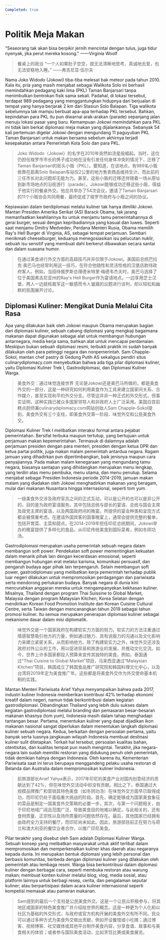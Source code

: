 ```yaml
---
Completed: true
---
```


# Politik Meja Makan

"Seseorang tak akan bisa berpikir jernih mencintai dengan tulus, juga tidur nyenyak, jika perut mereka kosong." ——Virginia Woolf

> 餐桌上的政治
> “一个人如果肚子空空，就无法清晰地思考、真诚地去爱，也无法安稳地入睡。” ——弗吉尼亚·伍尔夫

Nama Joko Widodo (Jokowi) tiba-tiba melesat bak meteor pada tahun 2010. Kala itu, pria yang masih menjabat sebagai Walikota Solo ini berhasil memindahkan pedagang kaki lima (PKL) Taman Banjarsari tanpa menimbulkan bentrokan fisik sama sekali. Padahal, di lokasi tersebut, terdapat 989 pedagang yang menggantungkan hidupnya dari berjualan di tempat yang hanya berjarak 2 km dari Stasiun Solo Balapan. Tiga walikota sebelumnya tak mampu berbuat apa-apa terhadap PKL tersebut. Bahkan, kepindahan para PKL itu pun diwarnai arak-arakan (parade) sepanjang jalan menuju lokasi pasar yang baru. Kemampuan Jokowi memindahkan para PKL ini tidak lain berkat diplomasi meja makan yang dijalankannya. Sebanyak 54 kali pertemuan digelar Jokowi dengan mengundang 11 paguyuban PKL Taman Banjarsari untuk makan bersama sebelum akhirnya terjadi kesepakatan antara Pemerintah Kota Solo dan para PKL.

> Joko Widodo（Jokowi）的名字在2010年突然如流星般崛起。当时，这位仍担任梭罗市市长的男子成功地在没有引发任何身体冲突的情况下，迁移了Taman Banjarsari的街头小贩（PKL）。要知道，在该地点，有989名小贩依靠在距离Solo Balapan车站仅2公里的地方售卖商品维持生计。而此前的三任市长对此问题却无能为力。甚至，这些小贩的迁移还伴随着一场从原址到新市场地点的沿街游行（parade）。Jokowi能够成功迁移这些小贩，得益于他实行的餐桌外交。他总共举办了54次会议，邀请了Taman Banjarsari的11个小贩协会共同用餐，最终促成了梭罗市政府与小贩之间的协议。

Kepiawaian dalam berdiplomasi melalui kuliner tak hanya dimiliki Jokowi. Mantan Presiden Amerika Serikat (AS) Barack Obama, tak jarang memanfaatkan keahliannya itu untuk menjamu tamu pemerintahannya di gerai burger, sesuai dengan kepribadiannya yang kasual dan luwes. Seperti saat menjamu Dmitry Medvedev, Perdana Menteri Rusia, Obama memilih Ray's Hell Burger di Virginia, AS, sebagai tempat perjamuan. Sembari menikmati cheeseburger, keduanya menegosiasikan isu pelucutan nuklir, sebuah isu sensitif yang membuat dahi berkerut dibawakan secara santai dan dalam suasana humor.

> 在通过美食进行外交方面的高超技巧并非仅限于Jokowi。美国前总统巴拉克·奥巴马也经常利用这一技巧，在符合他随性和灵活性格的汉堡店款待政府客人。例如，当招待俄罗斯总理德米特里·梅德韦杰夫时，奥巴马选择了位于美国弗吉尼亚州的Ray's Hell Burger作为宴请地点。一边享用芝士汉堡，两人一边就核裁军这一敏感而令人皱眉的议题进行谈判，却以轻松和幽默的氛围展开讨论。

## Diplomasi Kuliner: Mengikat Dunia Melalui Cita Rasa

Apa yang dilakukan baik oleh Jokowi maupun Obama merupakan bagian dari diplomasi kuliner, sebuah cabang diplomasi yang mengkaji bagaimana makanan dapat digunakan sebagai alat untuk membangun hubungan antarnegara, media kerja sama, bahkan alat untuk mencapai perdamaian. Meskipun bukan sebuah diplomasi resmi, terbukti praktik ini sudah banyak dilakukan oleh para petinggi negara dan nonpemerintah. Sam Chapple-Sokol, mantan chef pastry di Gedung Putih AS sekaligus pendiri situs culinarydiplomacy.com menyebutkan bahwa ada tiga pilar diplomasi kuliner, yaitu Diplomasi Kuliner Trek I, Gastrodiplomasi, dan Diplomasi Kuliner Warga.

> 美食外交：通过味觉连接世界
> 无论是Jokowi还是奥巴马所做的，都是美食外交的一部分，这是一种研究如何利用美食作为工具来建立国家间关系、合作媒介，甚至实现和平的外交分支。尽管这并非一种正式的外交形式，但事实证明，这种实践已被众多国家领导人和非政府人士广泛采用。美国白宫前糕点厨师兼culinarydiplomacy.com网站创始人Sam Chapple-Sokol提到，美食外交有三个支柱，即美食外交第一阶段、味觉外交和公民美食外交。

Diplomasi Kuliner Trek I melibatkan interaksi formal antara pejabat pemerintahan. Bersifat terbuka maupun tertutup, yang bertujuan untuk perjamuan makan kepemerintahan. Termasuk di dalamnya adalah perjamuan presiden dengan para menteri, presiden dengan ketua DPR dan ketua partai politik, juga makan malam pemerintah antardua negara. Ragam jamuan yang dihadirkan pun dipertimbangkan, baik jenisnya maupun cara penyajiannya. Pada makan malam kenegaraan yang mengundang tamu negara, biasanya santapan yang dihidangkan merupakan menu lengkap, yang terdiri atas menu pembuka, menu utama, dan menu penutup. Selama menjabat sebagai Presiden Indonesia periode 2014-2019, jamuan makan malam yang diadakan oleh Jokowi menghadirkan makanan yang beragam, mulai dari makanan Nusantara hingga internasional, seperti tom yum.

> 一级美食外交涉及政府官员之间的正式互动，可以是公开的也可以是非公开的，目的是为政府宴请服务。其中包括总统与部长的宴请、总统与国会主席及政党主席的宴请，以及两国政府间的晚宴。所提供的宴会种类和呈现方式都会被慎重考虑。在邀请外国宾客的国事晚宴上，通常会提供完整的餐单，包括开胃菜、主菜和甜点。在2014-2019年担任印尼总统期间，Jokowi举办的晚宴提供了多样化的食品，从印尼传统美食到国际菜肴，例如冬阴功汤。

Gastrodiplomasi merupakan usaha pemerintah sebuah negara dalam membangun soft power. Pendekatan soft power mementingkan kekuatan dalam menarik pihak lain dengan kecerdasan emosional, seperti membangun hubungan erat melalui karisma, komunikasi persuasif, dan pengaruh budaya agar pihak lain terpengaruh. Selain membangun soft power, gastrodiplomasi yang melibatkan kerja pemerintah terhadap publik luar negeri dilakukan untuk mempromosikan perdagangan dan pariwisata serta mendorong pertukaran budaya. Banyak negara di dunia kini mencurahkan anggaran mereka untuk mengampanyekan kekhasan kuliner. Misalnya, Thailand dengan program Thai Suissine to Global Market, Malaysia dengan program Malaysian Kitchen, Korea Selatan dengan mendirikan Korean Food Promotion Institute dan Korean Cuisine Cultural Centre, serta Taiwan dengan mencanangkan tahun 2019 sebagai tahun promosi kuliner. Itu semua merupakan penerapan diplomasi kuliner sebagai mekanisme dasar dalam misi diplomatik.

> 味觉外交是一个国家政府在构建软实力方面的努力。软实力的方法注重通过情感智慧吸引他方的力量，例如通过魅力、具有说服力的沟通以及文化影响力来建立紧密关系，从而影响他方。除了构建软实力之外，味觉外交还涉及政府对外公众的工作，用以促进贸易和旅游业的发展，并推动文化交流。如今，世界上许多国家都投入预算来宣传其独特的美食。例如，泰国通过“Thai Cuisine to Global Market”项目，马来西亚通过“Malaysian Kitchen”项目，韩国成立了韩国食品推广研究院和韩国料理文化中心，以及台湾将2019年定为美食推广年。这些都是将美食外交作为外交使命基本机制的实践。

Mantan Menteri Pariwisata Arief Yahya menyampaikan bahwa pada 2017, industri kuliner Indonesia memberikan kontribusi 42% terhadap ekonomi kreatif dalam negeri, namun tidak berkontribusi dalam kegiatan gastrodiplomasi. Dibandingkan Thailand yang lebih dulu sukses dalam kegiatan gastrodiplomasi melalui branding dan pemasaran besar-besaran makanan khasnya (tom yum), Indonesia masih dalam tahap menghadapi tantangan besar. Pertama, menentukan kuliner yang dapat dijadikan ikon makanan nasional sangat diperlukan dalam menentukan langkah diplomasi kuliner sebuah negara. Kedua, berkaitan dengan persoalan pertama, yaitu banyak serta luasnya jangkauan wilayah Indonesia membuat destinasi kuliner sulit ditetapkan. Terkait hal tersebut, persoalan kualitas bahan, otentisitas, dan kualitas tempat pun masih mengintai. Terakhir, jika negara-negara lain sudah memiliki restoran yang didukung penuh oleh pemerintah, tidak demikian halnya dengan Indonesia. Oleh karena itu, Kementerian Pariwisata saat ini terus berupaya menggandeng pelaku usaha restoran di Belanda dan Australia dalam mempromosikan kuliner Indonesia.

> 前旅游部长Arief Yahya表示，2017年印尼的美食产业对国内创意经济的贡献达到了42%，但在味觉外交活动中却没有贡献。相比之下，泰国通过大规模品牌推广和营销其特色美食（如冬阴功汤）在味觉外交方面早已取得成功，而印尼仍处于面临重大挑战的阶段。首先，确定能够成为国家美食象征的菜品是制定一国美食外交策略的必要一步。其次，与第一个问题相关，由于印尼地域广阔且范围广泛，导致美食目的地难以确定。与此相关的，还有食材质量、正宗性以及场所质量的问题依然存在。最后，其他国家已经拥有由政府全力支持的餐厅，而印尼尚未如此。因此，旅游部目前正在努力与荷兰和澳大利亚的餐饮业者合作，以推广印尼美食。

Pilar terakhir yang disebut oleh Sam adalah Diplomasi Kuliner Warga. Sebuah konsep yang melibatkan masyarakat untuk aktif terlibat dalam mempromosikan dan memperkenalkan kuliner khas daerah atau negaranya kepada dunia. Ini merupakan bentuk diplomasi yang lebih personal dan berbasis komunitas, berbeda dengan diplomasi kuliner yang dilakukan oleh pemerintah atau lembaga resmi. Warga bisa berkontribusi dalam diplomasi kuliner dengan berbagai cara, seperti membuka restoran atau warung makan; membuat konten kuliner melalui blog, vlog, media sosial, atau platform lainnya untuk berbagi resep, cerita, dan pengalaman seputar kuliner; atau berpartisipasi dalam acara kuliner internasional seperti kompetisi memasak atau pameran makanan.

> Sam提到的最后一个支柱是公民美食外交。这是一个让民众积极参与，将其地区或国家的特色美食推广并介绍给世界的概念。这是一种更为个人化和以社区为基础的外交形式，与政府或官方机构开展的美食外交有所不同。民众可以通过多种方式为美食外交做出贡献，例如开设餐馆或小吃摊；通过博客、视频博客、社交媒体或其他平台制作美食内容，分享食谱、故事和与美食相关的体验；或者参与国际美食活动，比如烹饪比赛或美食展览。
